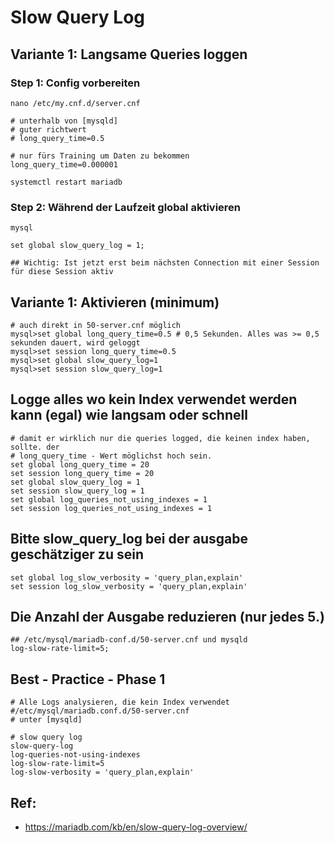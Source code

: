 # Slow Query Log

## Variante 1: Langsame Queries loggen

### Step 1: Config vorbereiten 

```
nano /etc/my.cnf.d/server.cnf
```

```
# unterhalb von [mysqld]
# guter richtwert 
# long_query_time=0.5

# nur fürs Training um Daten zu bekommen
long_query_time=0.000001
```

```
systemctl restart mariadb
```

### Step 2: Während der Laufzeit global aktivieren 

```
mysql
```

```
set global slow_query_log = 1;
```

```
## Wichtig: Ist jetzt erst beim nächsten Connection mit einer Session für diese Session aktiv
```


## Variante 1: Aktivieren (minimum) 

```
# auch direkt in 50-server.cnf möglich 
mysql>set global long_query_time=0.5 # 0,5 Sekunden. Alles was >= 0,5 sekunden dauert, wird geloggt 
mysql>set session long_query_time=0.5
mysql>set global slow_query_log=1 
mysql>set session slow_query_log=1 
```

## Logge alles wo kein Index verwendet werden kann (egal) wie langsam oder schnell 

```
# damit er wirklich nur die queries logged, die keinen index haben, sollte. der 
# long_query_time - Wert möglichst hoch sein. 
set global long_query_time = 20 
set session long_query_time = 20
set global slow_query_log = 1
set session slow_query_log = 1 
set global log_queries_not_using_indexes = 1
set session log_queries_not_using_indexes = 1 

```

## Bitte slow_query_log bei der ausgabe geschätziger zu sein

```
set global log_slow_verbosity = 'query_plan,explain'
set session log_slow_verbosity = 'query_plan,explain'

```

## Die Anzahl der Ausgabe reduzieren (nur jedes 5.) 

```
## /etc/mysql/mariadb-conf.d/50-server.cnf und mysqld 
log-slow-rate-limit=5;
```

## Best - Practice - Phase 1 

```
# Alle Logs analysieren, die kein Index verwendet 
#/etc/mysql/mariadb.conf.d/50-server.cnf 
# unter [mysqld]

# slow query log 
slow-query-log
log-queries-not-using-indexes
log-slow-rate-limit=5
log-slow-verbosity = 'query_plan,explain'
```


## Ref: 

 * https://mariadb.com/kb/en/slow-query-log-overview/
